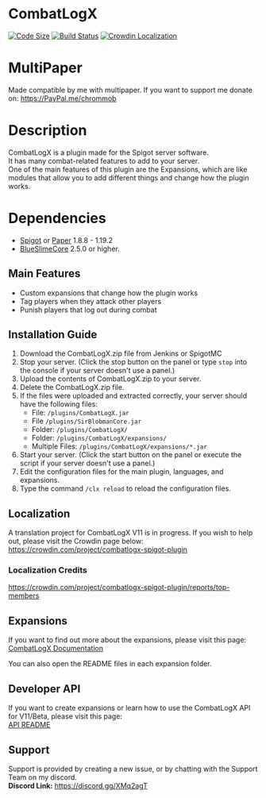 # CombatLogX

[![Code Size](https://img.shields.io/github/languages/code-size/SirBlobman/CombatLogX)](https://github.com/SirBlobman/CombatLogX/)
[![Build Status](https://jenkins.sirblobman.xyz/job/SirBlobman/job/CombatLogX/badge/icon)](https://jenkins.sirblobman.xyz/job/SirBlobman/job/CombatLogX/)
[![Crowdin Localization](https://badges.crowdin.net/combatlogx-spigot-plugin/localized.svg)](https://crowdin.com/project/combatlogx-spigot-plugin)

# MultiPaper 
Made compatible by me with multipaper. If you want to support me donate on: https://PayPal.me/chrommob

# Description

CombatLogX is a plugin made for the Spigot server software.  
It has many combat-related features to add to your server.  
One of the main features of this plugin are the Expansions, which are like modules that allow you to add different
things and change how the plugin works.

# Dependencies

- [Spigot](https://spigotmc.org/) or [Paper](https://papermc.io/) 1.8.8 - 1.19.2
- [BlueSlimeCore](https://jenkins.sirblobman.xyz/job/SirBlobman/job/BlueSlimeCore/) 2.5.0 or higher.

## Main Features

- Custom expansions that change how the plugin works
- Tag players when they attack other players
- Punish players that log out during combat

## Installation Guide

1. Download the CombatLogX.zip file from Jenkins or SpigotMC
2. Stop your server. (Click the stop button on the panel or type `stop` into the console if your server doesn't use a
   panel.)
3. Upload the contents of CombatLogX.zip to your server.
4. Delete the CombatLogX.zip file.
5. If the files were uploaded and extracted correctly, your server should have the following files:
    - File: `/plugins/CombatLogX.jar`
    - File `/plugins/SirBlobmanCore.jar`
    - Folder: `/plugins/CombatLogX/`
    - Folder: `/plugins/CombatLogX/expansions/`
    - Multiple Files: `/plugins/CombatLogX/expansions/*.jar`
6. Start your server. (Click the start button on the panel or execute the script if your server doesn't use a panel.)
7. Edit the configuration files for the main plugin, languages, and expansions.
8. Type the command `/clx reload` to reload the configuration files.

## Localization

A translation project for CombatLogX V11 is in progress. If you wish to help out, please visit the Crowdin page below:  
<https://crowdin.com/project/combatlogx-spigot-plugin>

### Localization Credits

https://crowdin.com/project/combatlogx-spigot-plugin/reports/top-members

## Expansions

If you want to find out more about the expansions, please visit this page:  
[CombatLogX Documentation](https://www.spigotmc.org/resources/combatlogx.31689/field?field=documentation)

You can also open the README files in each expansion folder.

## Developer API

If you want to create expansions or learn how to use the CombatLogX API for V11/Beta, please visit this page:  
[API README](api/README.MD)

## Support

Support is provided by creating a new issue, or by chatting with the Support Team on my discord.  
**Discord Link:** <https://discord.gg/XMq2agT>
